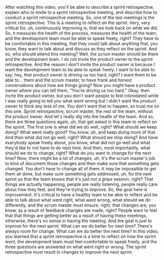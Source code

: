 After watching this video, you'll be able to describe a sprint retrospective,
explain who to invite to a sprint retrospective meeting, and describe how to
conduct a sprint retrospective meeting. So, one of the last meetings is the
sprint retrospective. This is a meeting to reflect on the sprint. Very, very
critical for, uh, continuously improving is, that we look back on what we did.
So, it measures the health of the process, measures the health of the team, and
the development team must be able to speak freely, right? They have to be
comfortable in this meeting, that they could talk about anything that, you know,
they want to talk about and discuss as they reflect on the sprint. And so, who
should attend this meeting? Well, the scrum master should be there and the
development team. I do not invite the product owner to the sprint retrospective.
And the reason I don't invite the product owner is because I want the
development team to be able to speak freely. I want to be able to say, hey, that
product owner is driving us too hard, right? I want them to be able to... them
and the scrum master, to have frank and honest conversations about how are
things going? Now you might have a product owner where you can tell them,
"You're driving us too hard." Okay, then invite the product owner, but you don't
want people to feel intimidated while I was really going to tell you what went
wrong but I didn't want the product owner to think any less of me. You don't
want that to happen, so trust me on this one. Sprint retrospective, scrum
master, the rest of the team, without the product owner.  And let's really dig
into the health of the team. And so, there are three questions again, uh, that
get asked in this team to reflect on the sprint. The first one is what did we do
well, right? What should we keep doing? What went really good? You know, uh, and
keep doing more of that. And then what did not go well, right? What should we
stop doing? And have everybody speak freely about, you know, what did not go
well and what they'd like to not have to do next time. And then, most
importantly, what should we do to change, right? What do you want to change for
the next time? Now, there might be a lot of changes, uh, it's the scrum master's
job to kind of document those changes and then make sure that something gets
changed. You don't have to change all of them. It may be impossible to get them
all done, but make sure something gets addressed, uh, for the next sprint so
that the team knows that it's just not a gripe session, right? That things are
actually happening, people are really listening, people really care about how
they feel, and they're trying to improve. So, the goal here is improvement. It's
critical to have a healthy team to be able to reflect and be able to talk about
what went right, what went wrong, what should we do differently, and the scrum
master must ensure, right, that changes are, you know, as a result of feedback
changes are made, right? People want to feel that that things are getting better
as a result of having these meetings, otherwise, there's no sense in having the
meeting. And the goal is just to improve for the next sprint. What can we do
better for next time? There's always room for change. What can we do better the
next time? In this video, you learned that a sprint retrospective is a time to
reflect on how the sprint went, the development team must feel comfortable to
speak freely, and the three questions are answered on what went right or wrong.
The sprint retrospective must result in changes to improve the next sprint.